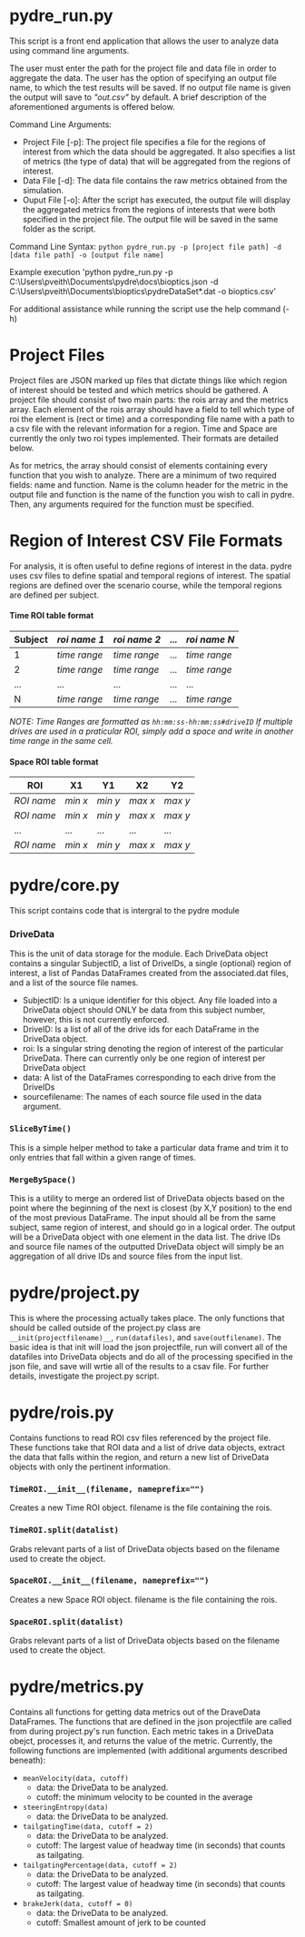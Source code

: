 # pydre_run.py

This script is a front end application that allows the user to analyze data using command line arguments.

The user must enter the path for the project file and data file in order to aggregate the data. The user has the option of specifying an output file name, to which the test results will be saved. If no output file name is given the output will save to _"out.csv"_ by default. A brief description of the aforementioned arguments is offered below.

Command Line Arguments:

  * Project File [-p]: The project file specifies a file for the regions of interest from which the data should be aggregated. It also specifies a list of metrics (the type of data) that will be aggregated from the regions of interest. 
  * Data File [-d]: The data file contains the raw metrics obtained from the simulation.
  * Ouput File [-o]: After the script has executed, the output file will display the aggregated metrics from the regions of interests that were both specified in the project file. The output file will be saved in the same folder as the script. 

Command Line Syntax: `python pydre_run.py -p [project file path] -d [data file path] -o [output file name]`

Example execution 'python pydre_run.py -p C:\Users\pveith\Documents\pydre\docs\bioptics.json -d C:\Users\pveith\Documents\bioptics\pydreDataSet\*.dat -o bioptics.csv'

For additional assistance while running the script use the help command (-h)

# Project Files

Project files are JSON marked up files that dictate things like which region of interest should be tested and which metrics should be gathered. A project file should consist of two main parts: the rois array and the metrics array. Each element of the rois array should have a field to tell which type of roi the element is (rect or time) and a corresponding file name with a path to a csv file with the relevant information for a region. Time and Space are currently the only two roi types implemented. Their formats are detailed below. 

As for metrics, the array should consist of elements containing every function that you wish to analyze. There are a minimum of two required fields: name and function. Name is the column header for the metric in the output file and function is the name of the function you wish to call in pydre. Then, any arguments required for the function must be specified. 
    

# Region of Interest CSV File Formats

For analysis, it is often useful to define regions of interest in the data.  pydre uses csv files to define spatial and temporal regions of interest.
The spatial regions are defined over the scenario course, while the temporal regions are defined per subject.

#### Time ROI table format

| Subject | _roi name 1_  | _roi name 2_  | ... | _roi name N_  |
|---------|-----------|-----------|-----|-----------|
| 1 | _time range_ | _time range_ | ... | _time range_ |
| 2 | _time range_ | _time range_ | ... | _time range_ |
| ...     | ...       | ...       | ... | ... |
| N | _time range_ | _time range_ | ... | _time range_ |

*_NOTE_: Time Ranges are formatted as `hh:mm:ss-hh:mm:ss#driveID` If multiple drives are used in a praticular ROI, simply add a space and write in another time range in the same cell.*

#### Space ROI table format

| ROI    | X1 | Y1 | X2 | Y2 |
|--------|----|----|----|----|
|_ROI name_|_min x_|_min y_|_max x_|_max y_|
|_ROI name_|_min x_|_min y_|_max x_|_max y_|
|...       |...    |...    |...    |...    |
|_ROI name_|_min x_|_min y_|_max x_|_max y_|
  
# pydre/core.py

This script contains code that is intergral to the pydre module

### DriveData

This is the unit of data storage for the module. Each DriveData object contains a singular SubjectID, a list of DriveIDs, a single (optional) region of interest, a list of Pandas DataFrames created from the associated.dat files, and a list of the source file names. 

  - SubjectID: Is a unique identifier for this object. Any file loaded into a DriveData object should ONLY be data from this subject number, however, this is not currently enforced.
  - DriveID: Is a list of all of the drive ids for each DataFrame in the DriveData object.
  - roi: Is a singular string denoting the region of interest of the particular DriveData. There can currently only be one region of interest per DriveData object
  - data: A list of the DataFrames corresponding to each drive from the DriveIDs
  - sourcefilename: The names of each source file used in the data argument.
  
### `SliceByTime()`

This is a simple helper method to take a particular data frame and trim it to only entries that fall within a given range of times.

### `MergeBySpace()`

This is a utility to merge an ordered list of DriveData objects based on the point where the beginning of the next is closest (by X,Y position) to the end of the most previous DataFrame. The input should all be from the same subject, same region of interest, and should go in a logical order. The output will be a DriveData object with one element in the data list. The drive IDs and source file names of the outputted DriveData object will simply be an aggregation of all drive IDs and source files from the input list.

# pydre/project.py

This is where the processing actually takes place. The only functions that should be called outside of the project.py class are `__init(projectfilename)__`, `run(datafiles)`, and `save(outfilename)`. The basic idea is that init will load the json projectfile, run will convert all of the datafiles into DriveData objects and do all of the processing specified in the json file, and save will wrtie all of the results to a csav file. For further details, investigate the project.py script.

# pydre/rois.py

Contains functions to read ROI csv files referenced by the project file. These functions take that ROI data and a list of drive data objects, extract the data that falls within the region, and return a new list of DriveData objects with only the pertinent information.

### `TimeROI.__init__(filename, nameprefix="")`

Creates a new Time ROI object. filename is the file containing the rois.

### `TimeROI.split(datalist)`

Grabs relevant parts of a list of DriveData objects based on the filename used to create the object.

### `SpaceROI.__init__(filename, nameprefix="")`

Creates a new Space ROI object. filename is the file containing the rois.

### `SpaceROI.split(datalist)`

Grabs relevant parts of a list of DriveData objects based on the filename used to create the object.

# pydre/metrics.py

Contains all functions for getting data metrics out of the DraveData DataFrames. The functions that are defined in the json projectfile are called from during project.py's run function.  Each metric takes in a DriveData obejct, processes it, and returns the value of the metric. Currently, the following functions are implemented (with additional arguments described beneath):

  - `meanVelocity(data, cutoff)` 
    - data: the DriveData to be analyzed.
    - cutoff: the minimum velocity to be counted in the average
  - `steeringEntropy(data)`
    - data: the DriveData to be analyzed.
  - `tailgatingTime(data, cutoff = 2)`
    - data: the DriveData to be analyzed.
    - cutoff: The largest value of headway time (in seconds) that counts as tailgating.
  - `tailgatingPercentage(data, cutoff = 2)`
    - data: the DriveData to be analyzed.
    - cutoff: The largest value of headway time (in seconds) that counts as tailgating.
  - `brakeJerk(data, cutoff = 0)`
    - data: the DriveData to be analyzed.
    - cutoff: Smallest amount of jerk to be counted

